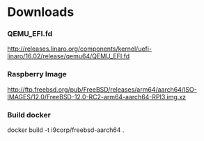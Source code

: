 Downloads
================================================
### QEMU_EFI.fd
http://releases.linaro.org/components/kernel/uefi-linaro/16.02/release/qemu64/QEMU_EFI.fd

### Raspberry Image
http://ftp.freebsd.org/pub/FreeBSD/releases/arm64/aarch64/ISO-IMAGES/12.0/FreeBSD-12.0-RC2-arm64-aarch64-RPI3.img.xz

### Build docker
docker build -t i9corp/freebsd-aarch64 .